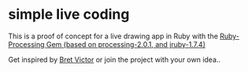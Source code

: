 simple live coding
===============

This is a proof of concept for a live drawing app in Ruby with
the [Ruby-Processing Gem (based on processing-2.0.1, and jruby-1.7.4)](https://github.com/jashkenas/ruby-processing)

Get inspired by [Bret Victor](file://localhost/Users/macbell/code/3Projecte/simple_live_coding/simple_live_coding.app/lib/templates/applet/index.html) or join the project with your own idea..
